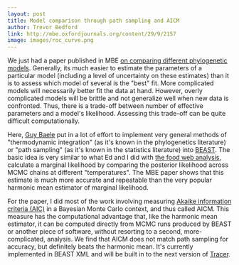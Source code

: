 ```yaml
---
layout: post
title: Model comparison through path sampling and AICM
author: Trevor Bedford
link: http://mbe.oxfordjournals.org/content/29/9/2157
image: images/roc_curve.png
---
```


We just had a paper published in MBE [on comparing different phylogenetic models](/pdfs/baele-model-comparison-2012.pdf).  Generally, its much easier to estimate the parameters of a particular model (including a level of uncertainty on these estimates) than it is to assess which model of several is the "best" fit.  More complicated models will necessarily better fit the data at hand.  However, overly complicated models will be brittle and not generalize well when new data is confronted.  Thus, there is a trade-off between number of effective parameters and a model's likelihood.  Assessing this trade-off can be quite difficult computationally.

Here, [Guy Baele](http://www.kuleuven.be/rega/ecv/GuyBaele.html) put in a lot of effort to implement very general methods of "thermodynamic integration" (as it's known in the phylogenetics literature) or "path sampling" (as it's known in the statistics literature) into [BEAST](http://beast.bio.ed.ac.uk/).  The basic idea is very similar to what Ed and I did with [the food web analysis](/pdfs/baskerville-serengeti-2011.pdf), calculate a marginal likelihood by comparing the posterior likelihood across MCMC chains at different "temperatures".  The MBE paper shows that this estimate is much more accurate and repeatable than the very popular harmonic mean estimator of marginal likelihood.

For the paper, I did most of the work involving measuring [Akaike information criteria (AIC)](http://en.wikipedia.org/wiki/Akaike_information_criterion) in a Bayesian Monte Carlo context, and thus called AICM.  This measure has the computational advantage that, like the harmonic mean estimator, it can be computed directly from MCMC runs produced by BEAST or another piece of software, without resorting to a second, more-complicated, analysis.  We find that AICM does not match path sampling for accuracy, but definitely beats the harmonic mean.  It's currently implemented in BEAST XML and will be built in to the next version of [Tracer](http://tree.bio.ed.ac.uk/software/tracer/).  

